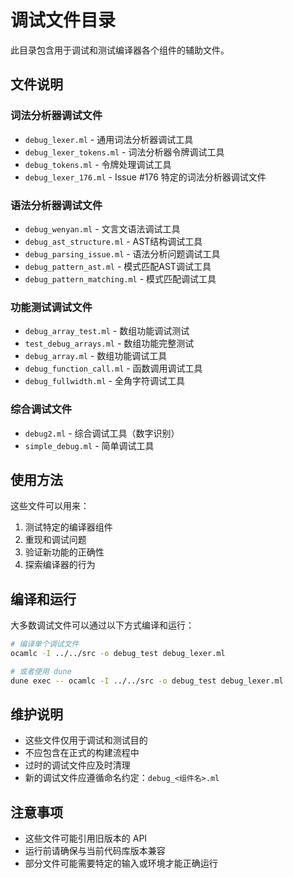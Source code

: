 # 调试文件目录

此目录包含用于调试和测试编译器各个组件的辅助文件。

## 文件说明

### 词法分析器调试文件
- `debug_lexer.ml` - 通用词法分析器调试工具
- `debug_lexer_tokens.ml` - 词法分析器令牌调试工具
- `debug_tokens.ml` - 令牌处理调试工具
- `debug_lexer_176.ml` - Issue #176 特定的词法分析器调试文件

### 语法分析器调试文件
- `debug_wenyan.ml` - 文言文语法调试工具
- `debug_ast_structure.ml` - AST结构调试工具
- `debug_parsing_issue.ml` - 语法分析问题调试工具
- `debug_pattern_ast.ml` - 模式匹配AST调试工具
- `debug_pattern_matching.ml` - 模式匹配调试工具

### 功能测试调试文件
- `debug_array_test.ml` - 数组功能调试测试
- `test_debug_arrays.ml` - 数组功能完整测试
- `debug_array.ml` - 数组功能调试工具
- `debug_function_call.ml` - 函数调用调试工具
- `debug_fullwidth.ml` - 全角字符调试工具

### 综合调试文件
- `debug2.ml` - 综合调试工具（数字识别）
- `simple_debug.ml` - 简单调试工具

## 使用方法

这些文件可以用来：
1. 测试特定的编译器组件
2. 重现和调试问题
3. 验证新功能的正确性
4. 探索编译器的行为

## 编译和运行

大多数调试文件可以通过以下方式编译和运行：

```bash
# 编译单个调试文件
ocamlc -I ../../src -o debug_test debug_lexer.ml

# 或者使用 dune
dune exec -- ocamlc -I ../../src -o debug_test debug_lexer.ml
```

## 维护说明

- 这些文件仅用于调试和测试目的
- 不应包含在正式的构建流程中
- 过时的调试文件应及时清理
- 新的调试文件应遵循命名约定：`debug_<组件名>.ml`

## 注意事项

- 这些文件可能引用旧版本的 API
- 运行前请确保与当前代码库版本兼容
- 部分文件可能需要特定的输入或环境才能正确运行